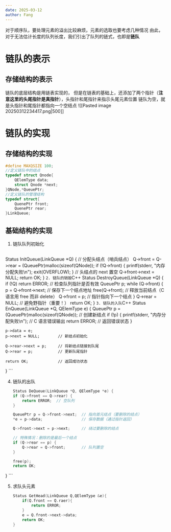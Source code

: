 ```yaml
---
date: 2025-03-12
author: Fang
---
```

对于顺序队，要处理元素的溢出比较麻烦，元素的选取也要考虑几种情况
由此，对于无法估计长度的队列长度，我们引出了队列的链式，也即是**链队**

# 链队的表示

## 存储结构的表示
链队的底层结构是用链表实现的，
但是在链表的基础上，还添加了两个指针（**注意这里的头尾指针是真指针**），头指针和尾指针来指示头尾元素位置
链队为空，就是头指针和尾指针都指向一个空结点
![[Pasted image 20250312234417.png|500]]
# 链队的实现

## 存储结构的实现
```C++
#define MAXQSIZE 100;
//定义链队中的结点
typedef struct Qnode{
	QElemType data;
	struct Qnode *next;
}QNode,*QueuePtr;
//定义链队的管理结构
typedef struct{
	QuenePtr front;
	QuenePtr rear;
}LinkQueue;
```
## 基础结构的实现
1. 链队队列初始化
	```C++
Status InitQueue(LinkQueue *Q) { 
// 分配头结点（哨兵结点） 
Q->front = Q->rear = (QueuePtr)malloc(sizeof(QNode));
	if (!Q->front) { 
		printf(stderr, "内存分配失败\n");
		exit(OVERFLOW); 
	} 
// 头结点的 next 置空
Q->front->next = NULL; 
	return OK;
}
	```
2. 链队的销毁
	```C++
	Status DestroyQueue(LinkQueue *Q) {
    if (!Q) return ERROR;  // 检查队列指针是否有效
    QueuePtr p;
    while (Q->front) {
        p = Q->front->next;  // 保存下一个结点地址
        free(Q->front);       // 释放当前结点（C 语言用 free 而非 delete）
        Q->front = p;         // 指针指向下一个结点
    }
    Q->rear = NULL;  // 避免野指针（重要！）
    return OK;
}
	```
3. 链队的入队
	```C++
	Status EnQueue(LinkQueue *Q, QElemType e) {
    QueuePtr p = (QueuePtr)malloc(sizeof(QNode));  // 创建新结点
    if (!p) {
        printf(stderr, "内存分配失败\n");  // C 语言错误输出
        return ERROR;  // 返回错误状态
    }
    
    p->data = e;
    p->next = NULL;        // 新结点初始化
    
    Q->rear->next = p;     // 将新结点链接到队尾
    Q->rear = p;           // 更新队尾指针
    
    return OK;             // 返回成功状态
}
	```

4. 链队的出队
	```C++
	Status DeQueue(LinkQueue *Q, QElemType *e) {
    if (Q->front == Q->rear) {
        return ERROR;  // 空队列
    }

    QueuePtr p = Q->front->next;  // 指向首元结点（要删除的结点）
    *e = p->data;                 // 保存数据（通过指针返回）

    Q->front->next = p->next;     // 绕过要删除的结点

    // 特殊情况：删除的是最后一个结点
    if (Q->rear == p) {
        Q->rear = Q->front;       // 队列置空
    }
    
    free(p);  
    return OK;
}
	```

5. 求队头元素
	```C++
	Status GetHead(LinkQueue Q,QElemType &e){
		if(Q.front == Q.raer){
			return ERROR;
		}
		e = Q.front->next->data;
		return OK;
	}
	```